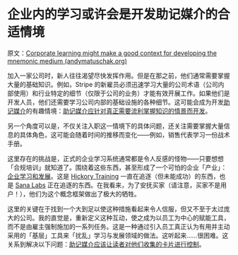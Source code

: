 # 企业内的学习或许会是开发助记媒介的合适情境

原文：[Corporate learning might make a good context for developing the mnemonic medium (andymatuschak.org)](https://notes.andymatuschak.org/z2mEHqQduqYFYoPL7pXmvW6mmLeMZ7515W5s)

加入一家公司时，新人往往渴望尽快发挥作用。但是在那之前，他们通常需要掌握大量的基础知识。例如，Stripe 的新雇员必须迅速学习大量的公司术语（公司内部使用）和行业特定的细节（仅限于公司的业务）才能有效开展工作。如果他们是开发人员，他们还需要学习公司内部的基础设施的各种细节。这可能会成为开发[助记媒介](https://notes.andymatuschak.org/z4rRX3qwSSJRsEkdXKwH2shamgHNeRthrMLiF)的有趣情境：[助记媒介应针对真正需要流利掌握知识的情景而开发](https://notes.andymatuschak.org/zLVJdDJ7jahsFYfTRU7LKbxsMYdpZWUbKB6)。

另一个角度可以是，不仅关注入职这一情境下的具体问题，还关注需要掌握大量信息的具体角色，这可能会随着时间的推移而变化——例如，销售代表学习一份战术手册。

这里存在的挑战是，正式的企业学习系统通常都是令人反感的怪物——只要想想「合规培训」就知道了。围绕着这些东西，甚至形成了一个可怕的企业「产业」： [企业学习和发展](https://notes.andymatuschak.org/z4vEyun29stDLkcXKoTEVQ7nqgnzN17zGbh3i)。这是 [Hickory Training](https://notes.andymatuschak.org/z6KUuSL9EoVeQgnYmfmLiVBeaxrqqcn8qMsmG) 一直在追逐（但未能成功）的东西，也是 [Sana Labs](https://notes.andymatuschak.org/z4xUYCRTU7uUjZhafKD3jAcn5u5mHsDJwPMcc) 正在追逐的东西。在我看来，为了安抚买家（请注意，买家不是用户！），他们为这个概念框架做出了极大的牺牲。

这里的关键在于找到一个大到足以使这种措施看起来令人信服，但又不至于太过庞大的公司。我的直觉是，重新定义这种互动，使之成为以员工为中心的赋能工具，而不是由雇主强制施加的一系列任务。这是一种通过引入员工真正认为有用并主动采用的「基层」工具来「扰乱」学习与发展领域的做法。这听起来......很困难。这关系到解决以下问题：[助记媒介应该让读者对他们收集的卡片进行控制](https://notes.andymatuschak.org/z3XqmAYKcD411jZgBik9oyXgcrarXycADWVeh)。